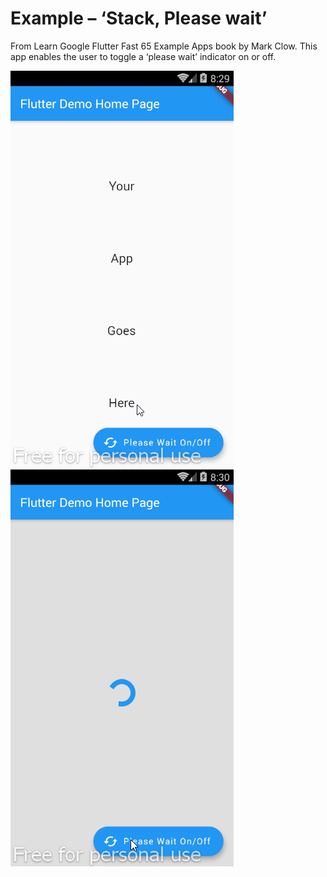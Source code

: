 # Example – ‘Stack, Please wait’

From Learn Google Flutter Fast 65 Example Apps book by Mark Clow.
This app enables the user to toggle a ‘please wait’ indicator on or off.

![appImage1.png](images/appImage1.png) ![appImage2.png](images/appImage2.png)